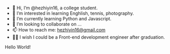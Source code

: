 - 👋 Hi, I’m @hezhiyin16, a college student.
- 👀 I’m interested in learning Enghlish, tennis, photography.
- 🌱 I’m currently learning Python and Javascript.
- 💞️ I’m looking to collaborate on ...
- 📫 How to reach me: hezhiyin16@gmail.com
- 👩‍🎓 I wish I could be a Front-end development engineer after graduation.
<!---
hezhiyin/hezhiyin is a ✨ special ✨ repository because its `README.md` (this file) appears on your GitHub profile.
You can click the Preview link to take a look at your changes.
--->
Hello World!
